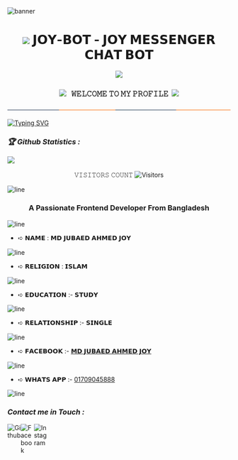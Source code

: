 <img src="https://i.imgur.com/PRI7bda.jpeg" alt="banner">
<h1 align="center"><img src="./dashboard/images/logo-non-bg.png" width="22px"> 𝗝𝗢𝗬-𝗕𝗢𝗧 - 𝗝𝗢𝗬 𝗠𝗘𝗦𝗦𝗘𝗡𝗚𝗘𝗥 𝗖𝗛𝗔𝗧 𝗕𝗢𝗧</h1>
<!-- Github README -->

<p align="center"><img src="https://img.shields.io/badge/I Am %20JAMALPUR BANGLADESHI- NOOB PROGRAMMER-green?colorA=%23ff0000&colorB=%23017e40&style=flat-square">

</i></b></h3>
<h3 align="center">
  <img src="https://emoji.discord.st/emojis/768b108d-274f-4f44-a634-8477b16efce7.gif" width="25">
  &nbsp; 𝚆𝙴𝙻𝙲𝙾𝙼𝙴 𝚃𝙾 𝙼𝚈 𝙿𝚁𝙾𝙵𝙸𝙻𝙴&nbsp;
  <img src="https://emoji.discord.st/emojis/768b108d-274f-4f44-a634-8477b16efce7.gif" width="25">
</h3>
<img align="center" alt="line" src="https://github.com/DalpatRathore/dalpatrathore/blob/main/assets/images/line-1.svg">



[![Typing SVG](https://readme-typing-svg.herokuapp.com?color=%23F70B10&size=27&lines=𝙸+𝙰𝙼+𝙸𝙽𝙽𝙾𝙲𝙴𝙽𝚃+𝙱𝙾𝚈;+𝙸𝚃'𝚜+𝙽𝙾𝚃+𝙹𝚄𝚂𝚃+𝙰+𝙽𝙰𝙼𝙴+𝙱𝚁𝙾;𝙸𝚃'R+A+𝙱𝚁𝙰𝙽𝙳;𝚃𝙷𝙰𝙽𝙺+𝚈𝙾𝚄+𝙴𝚅𝙴𝚁𝚈𝙾𝙽𝙴;𝙻𝙾𝚅e+𝚄+𝙰𝙻𝙻+𝙵𝚁𝙸𝙴𝙽𝙳𝚂)](https://git.io/typing-svg)


<h3><b><i>🏆 Github Statistics :</i></b></h3>
<a href="https://github.com/MD JUBAED AHMED JOY"><img width=550 src="https://github-profile-trophy.vercel.app/?username=MD-JUBAED-AHMED-JOY&theme=dracula&no-frame=true&title=Followers,Stars,Commit,Repository,Issues"/></a>

</p>
<p align="center"> 
 𝚅𝙸𝚂𝙸𝚃𝙾𝚁𝚂 𝙲𝙾𝚄𝙽𝚃
 <img src="https://profile-counter.glitch.me/MD-JUBAED-AHMED-JOY/count.svg" alt="Visitors">
</p>

<img align="center" alt="line" src="https://github.com/MD-JUBAED-AHMED-JOY/dalpatrathore/blob/main/assets/images/line-1.svg">

<h3 align="center">A Passionate Frontend Developer From Bangladesh</h3>

<img align="center" alt="line" src="https://github.com/MD-JUBAED-AHMED-JOY/dalpatrathore/blob/main/assets/images/line-2.svg">

- ➪ 𝗡𝗔𝗠𝗘      : 𝗠𝗗 𝗝𝗨𝗕𝗔𝗘𝗗 𝗔𝗛𝗠𝗘𝗗 𝗝𝗢𝗬

<img align="center" alt="line" src="https://github.com/MD-JUBAED-AHMED-JOY/dalpatrathore/blob/main/assets/images/line-2.svg">

- ➪  𝗥𝗘𝗟𝗜𝗚𝗜𝗢𝗡   : 𝗜𝗦𝗟𝗔𝗠

<img align="center" alt="line" src="https://github.com/MD-JUBAED-AHMED-JOY/dalpatrathore/blob/main/assets/images/line-2.svg">

- ➪ 𝗘𝗗𝗨𝗖𝗔𝗧𝗜𝗢𝗡 :- 𝗦𝗧𝗨𝗗𝗬

<img align="center" alt="line" src="https://github.com/MD-JUBAED-AHMED-JOY/dalpatrathore/blob/main/assets/images/line-2.svg">

- ➪ 𝗥𝗘𝗟𝗔𝗧𝗜𝗢𝗡𝗦𝗛𝗜𝗣 :- 𝗦𝗜𝗡𝗚𝗟𝗘

<img align="center" alt="line" src="https://github.com/MD-JUBAED-AHMED-JOY/dalpatrathore/blob/main/assets/images/line-2.svg">

- ➪ 𝗙𝗔𝗖𝗘𝗕𝗢𝗢𝗞 :- [𝗠𝗗 𝗝𝗨𝗕𝗔𝗘𝗗 𝗔𝗛𝗠𝗘𝗗 𝗝𝗢𝗬 ](https://www.facebook.com/mdjubaedahmedjoy?mibextid=ZbWKwL)

<img align="center" alt="line" src="https://github.com/MD-JUBAED-AHMED-JOY/dalpatrathore/blob/main/assets/images/line-2.svg">

- ➪ 𝗪𝗛𝗔𝗧𝗦 𝗔𝗣𝗣 :- [01709045888 ](wa.me/+8801709045888)

<img align="center" alt="line" src="https://github.com/MD-JUBAED-AHMED-JOY/dalpatrathore/blob/main/assets/images/line-2.svg">

<h3><b><i> Contact me in Touch :</i></b></h3>
<a href="https://github.com/MD-JUBAED-AHMED-JOY"><img align="left" title="Github" alt="Github" width="30px" src="https://cdn.jsdelivr.net/npm/simple-icons@3.0.1/icons/github.svg" /></a>
<a href="https://www.facebook.com/profile.php?id=100000594468612&mibextid=ZbWKwL"><img align="left" title="Facebook" alt="Facebook" width="30px" src="https://raw.githubusercontent.com/MD-JUBAED-AHMED-JOY/github-profile-readme-generator/master/src/images/icons/Social/facebook.svg" /></a>
<a href="https://wa.me/+8801709045888"><img align="left" title="Instagram" alt="Instagram" width="30px" src="https://raw.githubusercontent.com/rahuldkjain/github-profile-readme-generator/master/src/images/icons/Social/instagram.svg" /></a>
